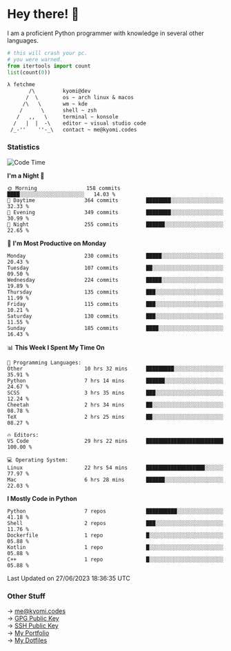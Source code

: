 # Hey there! 👋

I am a proficient Python programmer with knowledge in several other languages.

```py
# this will crash your pc.
# you were warned.
from itertools import count
list(count(0))
```

```txt
λ fetchme
       /\         kyomi@dev
      /  \        os ~ arch linux & macos
     /\   \       wm ~ kde
    /      \      shell ~ zsh
   /   ,,   \     terminal ~ konsole
  /   |  |  -\    editor ~ visual studio code
 /_-''    ''-_\   contact ~ me@kyomi.codes
```

### Statistics
<!--START_SECTION:waka-->
![Code Time](http://img.shields.io/badge/Code%20Time-184%20hrs%2015%20mins-blue)

**I'm a Night 🦉** 

```text
🌞 Morning                158 commits         ████░░░░░░░░░░░░░░░░░░░░░   14.03 % 
🌆 Daytime                364 commits         ████████░░░░░░░░░░░░░░░░░   32.33 % 
🌃 Evening                349 commits         ████████░░░░░░░░░░░░░░░░░   30.99 % 
🌙 Night                  255 commits         ██████░░░░░░░░░░░░░░░░░░░   22.65 % 
```
📅 **I'm Most Productive on Monday** 

```text
Monday                   230 commits         █████░░░░░░░░░░░░░░░░░░░░   20.43 % 
Tuesday                  107 commits         ██░░░░░░░░░░░░░░░░░░░░░░░   09.50 % 
Wednesday                224 commits         █████░░░░░░░░░░░░░░░░░░░░   19.89 % 
Thursday                 135 commits         ███░░░░░░░░░░░░░░░░░░░░░░   11.99 % 
Friday                   115 commits         ███░░░░░░░░░░░░░░░░░░░░░░   10.21 % 
Saturday                 130 commits         ███░░░░░░░░░░░░░░░░░░░░░░   11.55 % 
Sunday                   185 commits         ████░░░░░░░░░░░░░░░░░░░░░   16.43 % 
```


📊 **This Week I Spent My Time On** 

```text
💬 Programming Languages: 
Other                    10 hrs 32 mins      █████████░░░░░░░░░░░░░░░░   35.91 % 
Python                   7 hrs 14 mins       ██████░░░░░░░░░░░░░░░░░░░   24.67 % 
SCSS                     3 hrs 35 mins       ███░░░░░░░░░░░░░░░░░░░░░░   12.24 % 
Cheetah                  2 hrs 34 mins       ██░░░░░░░░░░░░░░░░░░░░░░░   08.78 % 
TeX                      2 hrs 25 mins       ██░░░░░░░░░░░░░░░░░░░░░░░   08.27 % 

🔥 Editors: 
VS Code                  29 hrs 22 mins      █████████████████████████   100.00 % 

💻 Operating System: 
Linux                    22 hrs 54 mins      ███████████████████░░░░░░   77.97 % 
Mac                      6 hrs 28 mins       ██████░░░░░░░░░░░░░░░░░░░   22.03 % 
```

**I Mostly Code in Python** 

```text
Python                   7 repos             ██████████░░░░░░░░░░░░░░░   41.18 % 
Shell                    2 repos             ███░░░░░░░░░░░░░░░░░░░░░░   11.76 % 
Dockerfile               1 repo              █░░░░░░░░░░░░░░░░░░░░░░░░   05.88 % 
Kotlin                   1 repo              █░░░░░░░░░░░░░░░░░░░░░░░░   05.88 % 
C++                      1 repo              █░░░░░░░░░░░░░░░░░░░░░░░░   05.88 % 
```




 Last Updated on 27/06/2023 18:36:35 UTC
<!--END_SECTION:waka-->

### Other Stuff

→ [me@kyomi.codes](mailto:me@kyomi.codes)\
→ [GPG Public Key](https://github.com/bitterteriyaki.gpg)\
→ [SSH Public Key](https://github.com/bitterteriyaki.keys)\
→ [My Portfolio](https://kyomi.codes)\
→ [My Dotfiles](https://github.com/bitterteriyaki/dotfiles)

